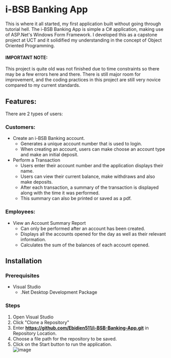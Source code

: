 # i-BSB Banking App

This is where it all started, my first application built without going through tutorial hell. The i-BSB Banking App is simple a C# application, making use of ASP.Net's Windows Form Framework. I developed this as a capstone project at UCT and it solidified my understanding in the concept of Object Oriented Programming. 
#### IMPORTANT NOTE: 
This project is quite old was not finished due to time constraints so there may be a few errors here and there. There is still major room for improvement, and the coding practices in this project are still very novice compared to my current standards.

## Features:
There are 2 types of users:
### Customers:
- Create an i-BSB Banking account.
  - Generates a unique account number that is used to login.
  - When creating an account, users can make choose an account type and make an initial deposit.
- Perform a Transaction
  - Users enter their account number and the application displays their name.
  - Users can view their current balance, make withdraws and also make deposits.
  - After each transaction, a summary of the transaction is displayed along with the time it was performed.
  - This summary can also be printed or saved as a pdf.
### Employees:
- View an Account Summary Report
  - Can only be performed after an account has been created.
  - Displays all the accounts opened for the day as well as their relevant information.
  - Calculates the sum of the balances of each account opened.
## Installation
### Prerequisites
- Visual Studio
  - .Net Desktop Development Package
### Steps
1. Open Visual Studio
2. Click "Clone a Repository"
3. Enter **https://github.com/Ebidien511/i-BSB-Banking-App.git** in Repository Location.
4. Choose a file path for the repository to be saved.
5. Click on the Start button to run the application.  
   ![image](https://github.com/user-attachments/assets/34586746-b16e-427f-89cd-67ec441e94c2)


 
  
 
  

